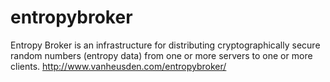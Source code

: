 entropybroker
=============

Entropy Broker is an infrastructure for distributing cryptographically secure random numbers (entropy data) from one or more servers to one or more clients. http://www.vanheusden.com/entropybroker/
